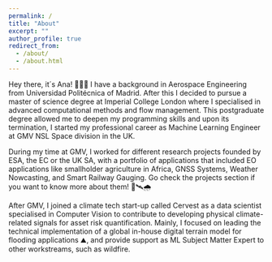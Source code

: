```yaml
---
permalink: /
title: "About"
excerpt: ""
author_profile: true
redirect_from: 
  - /about/
  - /about.html
---
```


Hey there, it´s Ana! 🙋🏻‍♀️ I have a background in Aerospace Engineering from Universidad Politécnica of Madrid. After this I decided to pursue a master of science degree at Imperial College London where I specialised in advanced computational methods and flow management. This postgraduate degree allowed me to deepen my programming skills and upon its termination, I started my professional career as Machine Learning Engineer at GMV NSL Space division in the UK.  


During my time at GMV, I worked for different research projects founded by ESA, the EC or the UK SA, with a portfolio of applications that included EO applications like smallholder agriculture in Africa, GNSS Systems, Weather Nowcasting, and Smart Railway Gauging. Go check the projects section if you want to know more about them! 🌾🛰️🌧️

After GMV, I joined a climate tech start-up called Cervest as a data scientist specialised in Computer Vision to contribute to developing physical climate-related signals for asset risk quantification. Mainly, I focused on leading the technical implementation of a global in-house digital terrain model for flooding applications ⛰️, and provide support as ML Subject Matter Expert to other workstreams, such as wildfire.  






